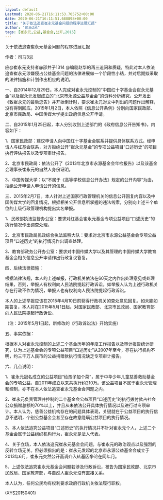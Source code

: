 ```yaml
---
layout: default
Lastmod: 2020-06-21T16:11:53.705752+00:00
date: 2020-06-21T16:11:51.688898+00:00
title: "关于依法追查崔永元基金问题的程序进展汇报"
author: "司马3忌"
tags: [崔永元,公益,基金会,公开,2015]
---
```


关于依法追查崔永元基金问题的程序进展汇报

作者：司马3忌

应@崔永元支持者@邵井子1314 @编剧赵华的再三追问和质疑，特此对本人依法追查崔永元涉嫌侵占公益基金问题的法律进展做一个阶段性小结，并对后期拟采取的法律措施和计划作出相应的说明。

一、自2014年12月29日，本人完成对崔永元控制的“中国红十字基金会崔永元基金”以及崔永元发起成立的“北京市永源公益基金会”的资料分析研究，公开发出《致崔永元的最后忠告》并开始倒计时，要求崔永元对文中列出的问题作出解释，没有得到回应。2015年1月2日，本人依照《信息公开条例》分别向国家民政部、北京市民政局、中国传媒大学提出政府信息公开申请。

二、自2015年1月25日起，本人分别收到上述部门的《政府信息公开告知书》，内容如下：

1、国家民政部：建议申请人向中国红十字基金会联系并提供具体联系方式。经申请人与红基会联系，对方拒绝公开“崔永元基金”的专项公益项目“口述历史”的项目执行评估报告以及专项审计报告。

2、北京市民政局：依法公开了《2013年北京市永源基金会年检报告》以及该基金会理事长崔永元的自然人身份证明。

3、中国传媒大学：以“不属于《高等学校信息公开办法》规定的公开内容”为由，拒绝公开申请人申请公开的信息。

三、2015年2月7日，本人针对上述国家行政管理机关的信息公开回复内容以及中国传媒大学的回复情况，根据相关公开信息所掌握的违法线索，分别向上述三个单位的上级行政管理机构提出实名举报。

1、民政部执法监督办公室：要求对红基会崔永元基金专项公益项目“口述历史”的执行情况作出调查处理。

2、北京市民政局民政综合执法监察大队：要求对北京市永源公益基金会专项公益项目“口述历史”的执行情况作出调查处理。

3、教育部政务公开办公室：要求对中国传媒大学以及其管理的中国传媒大学教育基金会相关信息公开申请作出行政复议答复。

四、后续法律措施：

根据法律法规，本人的上述举报，行政机关依法在60天之内作出处理意见或处理结果，否则，举报人有权利向人民法院提起行政诉讼。如举报人认为上述行政机关存在行政不作为情况，举报人也有权利向人民法院提起行政诉讼。

本人的上述举报应该在2015年4月10日前获得行政机关的查处意见回复。如未能如期答复，本人将在2015年5月1日起，对国家民政部、北京市民政局、国家教育部向人民法院提起行政诉讼。

（注：2015年5月1日起，新修改的《行政诉讼法》开始实施）

五、事实依据：

根据本人对崔永元控制的上述二个基金历年的年度工作报告以及审计报告统计研究，认为上述基金会的专项公益项目“口述历史”从2007年至今，存在执行机构不明，约三千万人民币的公益捐赠款执行情况缺乏专项审计报告。

六、几点说明：

1、崔永元冠名成立的公益项目“给孩子加个菜”，属于中华少年儿童慈善救助基金会的专项公益，自2011年成立以来共执行约210万。该公益项目不属于崔永元管理和控制，亦不在本人依法追查崔永元基金会问题之内。

2、崔永元负责管理并控制的二个基金会公益项目“口述历史”的执行拨付款占社会公众捐赠总额的70%以上，并且从未依法公开具体执行情况以及进行过专项审计。本人认为，慈善公益机构存在的问题具体表现，关键就在于公益项目的执行信息不透明，个别公益基金会甚至存在故意隐瞒公益项目的执行情况。

3、本人依法追究公益项目“口述历史”的执行情况并不针对崔永元个人，上述二个基金会属于公益组织机构行为，崔永元是法人代表。

4、关于立场，本人依法追究崔永元基金会问题，与崔永元的政治观点以及强烈的反转立场无关。但必须指出的是：崔永元发起的北京市永源公益基金会成立于2013年6月，崔永元突然公开高调介入转基因争论在同年月。

5、上述依法追究崔永元基金会问题若涉及行政诉讼，被告为国家民政部、北京市民政局、国家教育部，与自然人崔永元没有直接关系。

本人认为，任何公民均有权利要求政府行政机关依法履行职权。

(XYS20150401)

